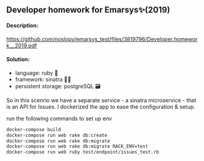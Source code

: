 ## Developer homework for Emarsys✨(2019)

#### Description:
https://github.com/noslopy/emarsys_test/files/3819796/Developer.homework._.2019.pdf

#### Solution:

* language: ruby 💎
* framework: sinatra 👨‍🎤
* persistent storage: postgreSQL 🗃️

So in this scenrio we have a separate service - a sinatra microservice - that is an API for Issues.
I dockerized the app to ease the configuration & setup.

run the following commands to set up env

```bash
docker-compose build
docker-compose run web rake db:create
docker-compose run web rake db:migrate
docker-compose run web rake db:migrate RACK_ENV=test
docker-compose run web ruby test/endpoint/issues_test.rb
```
